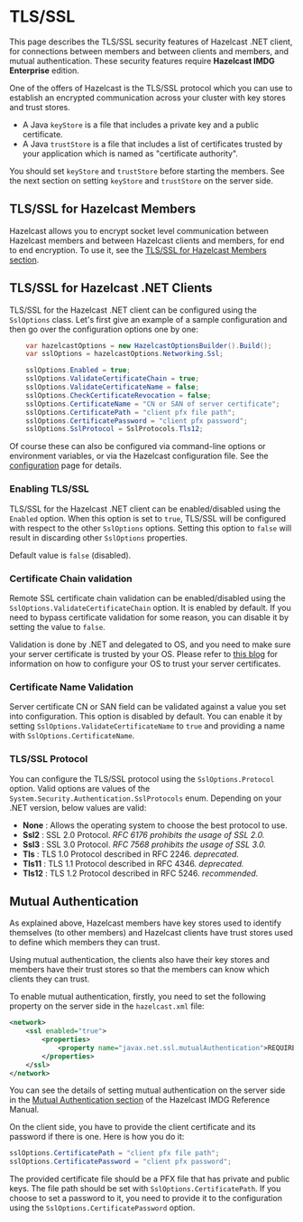 # TLS/SSL

This page describes the TLS/SSL security features of Hazelcast .NET client, for connections between members and between clients and members, and mutual authentication. These security features require **Hazelcast IMDG Enterprise** edition.

One of the offers of Hazelcast is the TLS/SSL protocol which you can use to establish an encrypted communication across your cluster with key stores and trust stores.

* A Java `keyStore` is a file that includes a private key and a public certificate.
* A Java `trustStore` is a file that includes a list of certificates trusted by your application which is named as  "certificate authority". 

You should set `keyStore` and `trustStore` before starting the members. See the next section on setting `keyStore` and `trustStore` on the server side.

## TLS/SSL for Hazelcast Members

Hazelcast allows you to encrypt socket level communication between Hazelcast members and between Hazelcast clients and members, for end to end encryption. To use it, see the [TLS/SSL for Hazelcast Members section](https://docs.hazelcast.com/hazelcast/latest/security/tls-ssl#tlsssl-for-hazelcast-members).

## TLS/SSL for Hazelcast .NET Clients

TLS/SSL for the Hazelcast .NET client can be configured using the `SslOptions` class. Let's first give an example of a sample configuration and then go over the configuration options one by one:

```csharp
    var hazelcastOptions = new HazelcastOptionsBuilder().Build();
    var sslOptions = hazelcastOptions.Networking.Ssl;

    sslOptions.Enabled = true;
    sslOptions.ValidateCertificateChain = true;
    sslOptions.ValidateCertificateName = false;
    sslOptions.CheckCertificateRevocation = false;
    sslOptions.CertificateName = "CN or SAN of server certificate";
    sslOptions.CertificatePath = "client pfx file path";
    sslOptions.CertificatePassword = "client pfx password";
    sslOptions.SslProtocol = SslProtocols.Tls12;
```

Of course these can also be configured via command-line options or environment variables, or via the Hazelcast configuration file. See the [configuration](configuration.md) page for details.

### Enabling TLS/SSL

TLS/SSL for the Hazelcast .NET client can be enabled/disabled using the `Enabled` option. When this option is set to `true`, TLS/SSL will be configured with respect to the other `SslOptions` options. Setting this option to `false` will result in discarding other `SslOptions` properties.

Default value is `false` (disabled). 

### Certificate Chain validation

Remote SSL certificate chain validation can be enabled/disabled using the `SslOptions.ValidateCertificateChain` option. It is enabled by default. If you need to bypass certificate validation for some reason, you can disable it by setting the value to `false`. 

Validation is done by .NET and delegated to OS, and you need to make sure your server certificate is trusted by your OS.
Please refer to [this blog](https://blogs.msdn.microsoft.com/webdev/2017/11/29/configuring-https-in-asp-net-core-across-different-platforms/) for information on how to configure your OS to trust your server certificates.

### Certificate Name Validation

Server certificate CN or SAN field can be validated against a value you set into configuration. This option is disabled by default. You can enable it by setting `SslOptions.ValidateCertificateName` to `true` and providing a name with `SslOptions.CertificateName`.

### TLS/SSL Protocol

You can configure the TLS/SSL protocol using the `SslOptions.Protocol` option. Valid options are values of the `System.Security.Authentication.SslProtocols` enum. Depending on your .NET version, below values are valid:

* **None**    : Allows the operating system to choose the best protocol to use. 
* **Ssl2**    : SSL 2.0 Protocol. *RFC 6176 prohibits the usage of SSL 2.0.* 
* **Ssl3**    : SSL 3.0 Protocol. *RFC 7568 prohibits the usage of SSL 3.0.*
* **Tls**     : TLS 1.0 Protocol described in RFC 2246. *deprecated.*
* **Tls11**   : TLS 1.1 Protocol described in RFC 4346. *deprecated.*
* **Tls12**   : TLS 1.2 Protocol described in RFC 5246. *recommended.*

## Mutual Authentication

As explained above, Hazelcast members have key stores used to identify themselves (to other members) and Hazelcast clients have trust stores used to define which members they can trust.

Using mutual authentication, the clients also have their key stores and members have their trust stores so that the members can know which clients they can trust.

To enable mutual authentication, firstly, you need to set the following property on the server side in the `hazelcast.xml` file:

```xml
<network>
    <ssl enabled="true">
        <properties>
            <property name="javax.net.ssl.mutualAuthentication">REQUIRED</property>
        </properties>
    </ssl>
</network>
```

You can see the details of setting mutual authentication on the server side in the [Mutual Authentication section](https://docs.hazelcast.com/hazelcast/latest/security/tls-ssl#mutual-authentication) of the Hazelcast IMDG Reference Manual.

On the client side, you have to provide the client certificate and its password if there is one. Here is how you do it:

```csharp
sslOptions.CertificatePath = "client pfx file path";
sslOptions.CertificatePassword = "client pfx password";
```

The provided certificate file should be a PFX file that has private and public keys. The file path should be set with `SslOptions.CertificatePath`.
If you choose to set a password to it, you need to provide it to the configuration using the `SslOptions.CertificatePassword` option.
